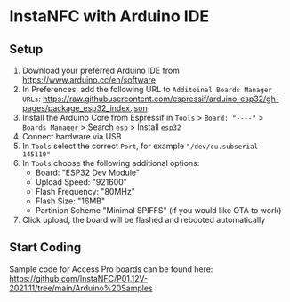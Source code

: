 # InstaNFC with Arduino IDE

## Setup

1. Download your preferred Arduino IDE from https://www.arduino.cc/en/software
2. In Preferences, add the following URL to `Additoinal Boards Manager URLs`: https://raw.githubusercontent.com/espressif/arduino-esp32/gh-pages/package_esp32_index.json
3. Install the Arduino Core from Espressif in  `Tools` > `Board: "----"` > `Boards Manager` > Search `esp` > Install `esp32`
4. Connect hardware via USB
5. In `Tools` select the correct `Port`, for example `"/dev/cu.subserial-145110"`
6. In `Tools` choose the following additional options:
    * Board: "ESP32 Dev Module"
    * Upload Speed: "921600"
    * Flash Frequency: "80MHz"
    * Flash Size: "16MB"
    * Partinion Scheme "Minimal SPIFFS" (if you would like OTA to work)
7. Click upload, the board will be flashed and rebooted automatically 

## Start Coding

Sample code for Access Pro boards can be found here: https://github.com/InstaNFC/P01.12V-2021.11/tree/main/Arduino%20Samples
